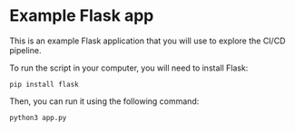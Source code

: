 # Example Flask app

This is an example Flask application that you will use to explore the CI/CD pipeline.

To run the script in your computer, you will need to install Flask:

`pip install flask`

Then, you can run it using the following command:

`python3 app.py`